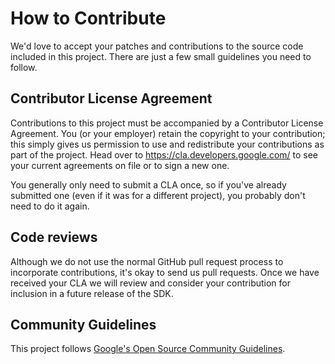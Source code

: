 # How to Contribute

We'd love to accept your patches and contributions to the source code included
in this project. There are just a few small guidelines you need to follow.

## Contributor License Agreement

Contributions to this project must be accompanied by a Contributor License
Agreement. You (or your employer) retain the copyright to your contribution;
this simply gives us permission to use and redistribute your contributions as
part of the project. Head over to <https://cla.developers.google.com/> to see
your current agreements on file or to sign a new one.

You generally only need to submit a CLA once, so if you've already submitted one
(even if it was for a different project), you probably don't need to do it
again.

## Code reviews

Although we do not use the normal GitHub pull request process to incorporate
contributions, it's okay to send us pull requests. Once we have received your
CLA we will review and consider your contribution for inclusion in a future
release of the SDK.

## Community Guidelines

This project follows
[Google's Open Source Community
Guidelines](https://opensource.google.com/conduct/).
